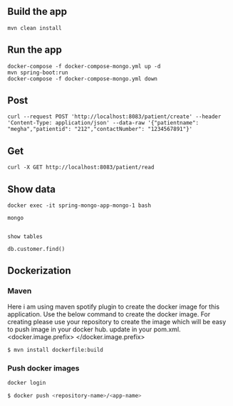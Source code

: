 ## Build the app

``` 
mvn clean install
```

## Run the app

``` 
docker-compose -f docker-compose-mongo.yml up -d
mvn spring-boot:run
docker-compose -f docker-compose-mongo.yml down

```

## Post

``` 
curl --request POST 'http://localhost:8083/patient/create' --header 'Content-Type: application/json' --data-raw '{"patientname": "megha","patientid": "212","contactNumber": "1234567891"}'
```

## Get 

``` 
curl -X GET http://localhost:8083/patient/read 
```

## Show data

```
docker exec -it spring-mongo-app-mongo-1 bash

mongo


show tables

db.customer.find()

```


## Dockerization

### Maven 
Here i am using maven spotify plugin to create the docker image for this application.
Use the below command to create the docker image.
For creating please use your repository to create the image which will be easy to push image in your docker hub.
update in your pom.xml.
<docker.image.prefix> <your repo name> </docker.image.prefix>

```bash
$ mvn install dockerfile:build
```

### Push docker images

```bash
docker login

$ docker push <repository-name>/<app-name>

```

